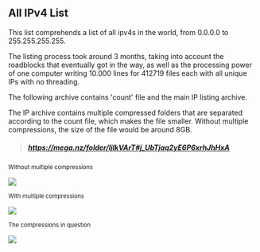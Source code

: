 ## All IPv4 List
This list comprehends a list of all ipv4s in the world, from 0.0.0.0 to 255.255.255.255.

The listing process took around 3 months, taking into account the roadblocks that eventually got in the way, as well as the processing power of one computer writing 10.000 lines for 412719 files each with all unique IPs with no threading.

The following archive contains 'count' file and the main IP listing archive.

The IP archive contains multiple compressed folders that are separated according to the count file, which makes the file smaller. Without multiple compressions, the size of the file would be around 8GB.

>##### https://mega.nz/folder/IjlkVArT#j_UbTjaq2yE6P6xrhJhHxA

<sub>Without multiple compressions</sub>

![](https://i.ibb.co/hMb688B/image.png)

<sub>With multiple compressions</sub>

![](https://i.ibb.co/LtPLjhX/image.png)

<sub>The compressions in question</sub>

![](https://i.ibb.co/6P1MJwK/image.png)

